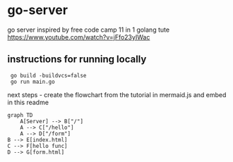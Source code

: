 # go-server
go server inspired by free code camp 11 in 1 golang tute https://www.youtube.com/watch?v=jFfo23yIWac

## instructions for running locally 

```
 go build -buildvcs=false
 go run main.go
```



next steps - create the flowchart from the tutorial in mermaid.js and embed in this readme

```mermaid
graph TD
    A[Server] --> B["/"]
    A --> C["/hello"]
    A --> D["/form"]
B --> E[index.html]
C --> F[hello func]
D --> G[form.html]     
```